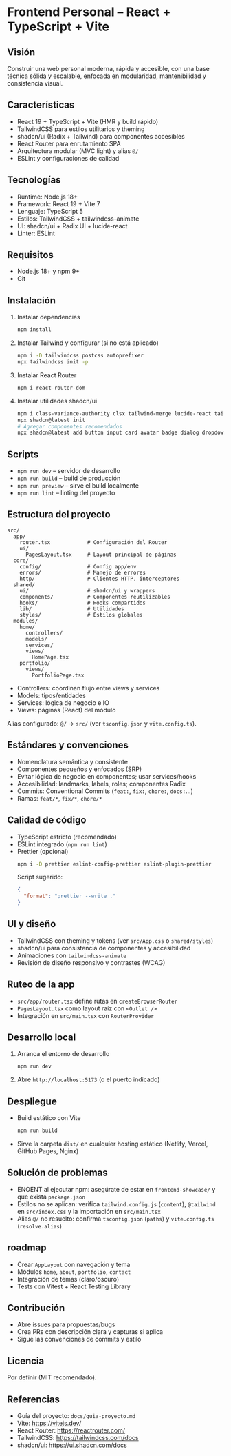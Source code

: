 # Frontend Personal – React + TypeScript + Vite

## Visión
Construir una web personal moderna, rápida y accesible, con una base técnica sólida y escalable, enfocada en modularidad, mantenibilidad y consistencia visual.

## Características
- React 19 + TypeScript + Vite (HMR y build rápido)
- TailwindCSS para estilos utilitarios y theming
- shadcn/ui (Radix + Tailwind) para componentes accesibles
- React Router para enrutamiento SPA
- Arquitectura modular (MVC light) y alias `@/`
- ESLint y configuraciones de calidad

## Tecnologías
- Runtime: Node.js 18+
- Framework: React 19 + Vite 7
- Lenguaje: TypeScript 5
- Estilos: TailwindCSS + tailwindcss-animate
- UI: shadcn/ui + Radix UI + lucide-react
- Linter: ESLint

## Requisitos
- Node.js 18+ y npm 9+
- Git

## Instalación
1. Instalar dependencias
   ```bash
   npm install
   ```
2. Instalar Tailwind y configurar (si no está aplicado)
   ```bash
   npm i -D tailwindcss postcss autoprefixer
   npx tailwindcss init -p
   ```
3. Instalar React Router
   ```bash
   npm i react-router-dom
   ```
4. Instalar utilidades shadcn/ui
   ```bash
   npm i class-variance-authority clsx tailwind-merge lucide-react tailwindcss-animate
   npx shadcn@latest init
   # Agregar componentes recomendados
   npx shadcn@latest add button input card avatar badge dialog dropdown-menu navigation-menu
   ```

## Scripts
- `npm run dev` – servidor de desarrollo
- `npm run build` – build de producción
- `npm run preview` – sirve el build localmente
- `npm run lint` – linting del proyecto

## Estructura del proyecto
```
src/
  app/
    router.tsx            # Configuración del Router
    ui/
      PagesLayout.tsx     # Layout principal de páginas
  core/
    config/               # Config app/env
    errors/               # Manejo de errores
    http/                 # Clientes HTTP, interceptores
  shared/
    ui/                   # shadcn/ui y wrappers
    components/           # Componentes reutilizables
    hooks/                # Hooks compartidos
    lib/                  # Utilidades
    styles/               # Estilos globales
  modules/
    home/
      controllers/
      models/
      services/
      views/
        HomePage.tsx
    portfolio/
      views/
        PortfolioPage.tsx
```
- Controllers: coordinan flujo entre views y services
- Models: tipos/entidades
- Services: lógica de negocio e IO
- Views: páginas (React) del módulo

Alias configurado: `@/` -> `src/` (ver `tsconfig.json` y `vite.config.ts`).

## Estándares y convenciones
- Nomenclatura semántica y consistente
- Componentes pequeños y enfocados (SRP)
- Evitar lógica de negocio en componentes; usar services/hooks
- Accesibilidad: landmarks, labels, roles; componentes Radix
- Commits: Conventional Commits (`feat:`, `fix:`, `chore:`, `docs:`...)
- Ramas: `feat/*`, `fix/*`, `chore/*`

## Calidad de código
- TypeScript estricto (recomendado)
- ESLint integrado (`npm run lint`)
- Prettier (opcional)
  ```bash
  npm i -D prettier eslint-config-prettier eslint-plugin-prettier
  ```
  Script sugerido:
  ```json
  {
    "format": "prettier --write ."
  }
  ```

## UI y diseño
- TailwindCSS con theming y tokens (ver `src/App.css` o `shared/styles`)
- shadcn/ui para consistencia de componentes y accesibilidad
- Animaciones con `tailwindcss-animate`
- Revisión de diseño responsivo y contrastes (WCAG)

## Ruteo de la app
- `src/app/router.tsx` define rutas en `createBrowserRouter`
- `PagesLayout.tsx` como layout raíz con `<Outlet />`
- Integración en `src/main.tsx` con `RouterProvider`

## Desarrollo local
1. Arranca el entorno de desarrollo
   ```bash
   npm run dev
   ```
2. Abre `http://localhost:5173` (o el puerto indicado)

## Despliegue
- Build estático con Vite
  ```bash
  npm run build
  ```
- Sirve la carpeta `dist/` en cualquier hosting estático (Netlify, Vercel, GitHub Pages, Nginx)

## Solución de problemas
- ENOENT al ejecutar npm: asegúrate de estar en `frontend-showcase/` y que exista `package.json`
- Estilos no se aplican: verifica `tailwind.config.js` (`content`), `@tailwind` en `src/index.css` y la importación en `src/main.tsx`
- Alias `@/` no resuelto: confirma `tsconfig.json` (`paths`) y `vite.config.ts` (`resolve.alias`)

## roadmap
- Crear `AppLayout` con navegación y tema
- Módulos `home`, `about`, `portfolio`, `contact`
- Integración de temas (claro/oscuro)
- Tests con Vitest + React Testing Library

## Contribución
- Abre issues para propuestas/bugs
- Crea PRs con descripción clara y capturas si aplica
- Sigue las convenciones de commits y estilo

## Licencia
Por definir (MIT recomendado).

## Referencias
- Guía del proyecto: `docs/guia-proyecto.md`
- Vite: https://vitejs.dev/
- React Router: https://reactrouter.com/
- TailwindCSS: https://tailwindcss.com/docs
- shadcn/ui: https://ui.shadcn.com/docs
